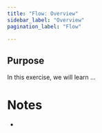 ```yaml
---
title: "Flow: Overview" 
sidebar_label: "Overview"
pagination_label: "Flow" 

---
```


## Purpose

In this exercise, we will learn ...


# Notes 

 - 
 